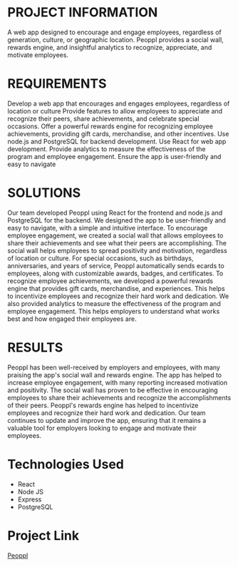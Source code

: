 
# PROJECT INFORMATION

A web app designed to encourage and engage employees, regardless of generation, culture, or geographic location. Peoppl provides a social wall, rewards engine, and insightful analytics to recognize, appreciate, and motivate employees.

# REQUIREMENTS

Develop a web app that encourages and engages employees, regardless of location or culture Provide features to allow employees to appreciate and recognize their peers, share achievements, and celebrate special occasions. Offer a powerful rewards engine for recognizing employee achievements, providing gift cards, merchandise, and other incentives. Use node.js and PostgreSQL for backend development. Use React for web app development. Provide analytics to measure the effectiveness of the program and employee engagement. Ensure the app is user-friendly and easy to navigate

# SOLUTIONS

Our team developed Peoppl using React for the frontend and node.js and PostgreSQL for the backend. We designed the app to be user-friendly and easy to navigate, with a simple and intuitive interface. To encourage employee engagement, we created a social wall that allows employees to share their achievements and see what their peers are accomplishing. The social wall helps employees to spread positivity and motivation, regardless of location or culture. For special occasions, such as birthdays, anniversaries, and years of service, Peoppl automatically sends ecards to employees, along with customizable awards, badges, and certificates. To recognize employee achievements, we developed a powerful rewards engine that provides gift cards, merchandise, and experiences. This helps to incentivize employees and recognize their hard work and dedication. We also provided analytics to measure the effectiveness of the program and employee engagement. This helps employers to understand what works best and how engaged their employees are.

# RESULTS

Peoppl has been well-received by employers and employees, with many praising the app's social wall and rewards engine. The app has helped to increase employee engagement, with many reporting increased motivation and positivity. The social wall has proven to be effective in encouraging employees to share their achievements and recognize the accomplishments of their peers.
Peoppl's rewards engine has helped to incentivize employees and recognize their hard work and dedication. Our team continues to update and improve the app, ensuring that it remains a valuable tool for employers looking to engage and motivate their employees.

# Technologies Used

- React
- Node JS
- Express
- PostgreSQL



# Project Link

[Peoppl](https://peoppl.com/)
